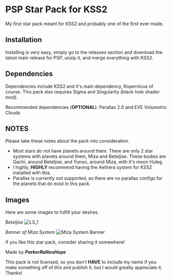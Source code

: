 # PSP Star Pack for KSS2
My first star pack meant for KSS2 and probably one of the first ever made.

## Installation

Installing is very easy, simply go to the releases section and download the latest main release for PSP, unzip it, and merge everything with KSS2.

## Dependencies

Dependencies include KSS2 and it's main dependency, Kopernicus of course. This pack also requires Sigma and Singularity (black hole shader mod).

Recommended dependencies (**OPTIONAL**): Parallax 2.0 and EVE Volumetric Clouds

## NOTES

Please take these notes about the pack into consideration.
* Most stars do not have planets around them. There are only 2 star systems with planets around them, Miza and Beteljise. These bodies are Gachi, around Beteljise, and Yunoo, around Miza, with it's moon Huleg.
* I highly, **HIGHLY** recommend having the Aethera system for KSS2 installed with this.
* Parallax is currently not supported, as there are no parallax configs for the planets that do exist in this pack.

## Images

Here are some images to fulfill your desires.

*Beteljise*
![LS_1](https://github.com/user-attachments/assets/a8be1e31-58df-45ed-81f2-5c1717b97e9f)

*Banner of Miza System*
![Miza System Banner](https://github.com/user-attachments/assets/6504e2bf-ad25-4f00-92e2-db8c7f4f228b)

If you like this star pack, consider sharing it somewhere!

Made by _**ParkerRalliesHope**_

This pack is not licensed, so you don't **HAVE** to include my name if you make something off of this and publish it, but I would greatly appreciate it. Thanks!
